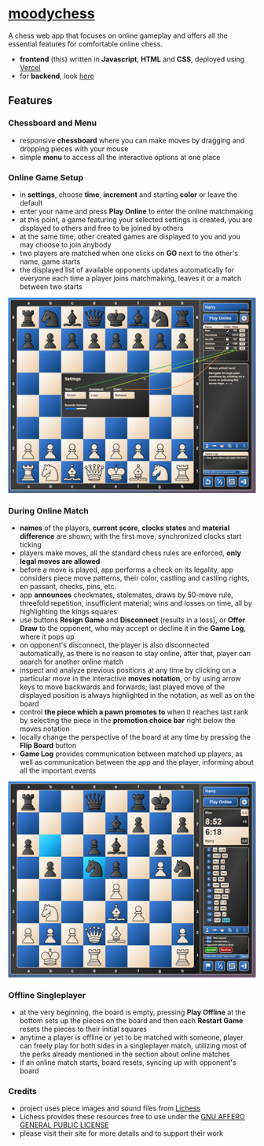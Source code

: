 # [moodychess](https://moodychess.vercel.app/)
A chess web app that focuses on online gameplay and offers all the essential features for comfortable online chess.
- **frontend** (this) written in **Javascript**, **HTML** and **CSS**, deployed using [Vercel](https://vercel.com/)
- for **backend**, look [here](https://github.com/JakubDurkac/chess_project_backend)

## Features

### Chessboard and Menu
- responsive **chessboard** where you can make moves by dragging and dropping pieces with your mouse
- simple **menu** to access all the interactive options at one place

### Online Game Setup
- in **settings**, choose **time**, **increment** and starting **color** or leave the default
- enter your name and press **Play Online** to enter the online matchmaking
- at this point, a game featuring your selected settings is created, you are displayed to others and free to be joined by others
- at the same time, other created games are displayed to you and you may choose to join anybody
- two players are matched when one clicks on **GO** next to the other's name, game starts
- the displayed list of available opponents updates automatically for everyone each time a player joins matchmaking, leaves it or a match between two starts

<img src="/images/screenshots/online_choose_opponent.png">

### During Online Match
- **names** of the players, **current score**, **clocks states** and **material difference** are shown; with the first move, synchronized clocks start ticking
- players make moves, all the standard chess rules are enforced, **only legal moves are allowed**
- before a move is played, app performs a check on its legality, app considers piece move patterns, their color, castling and castling rights,
en passant, checks, pins, etc.
- app **announces** checkmates, stalemates, draws by 50-move rule, threefold repetition, insufficient material; wins and losses on time, all by highlighting the kings squares
- use buttons **Resign Game** and **Disconnect** (results in a loss), or **Offer Draw** to the opponent, who may accept or decline it in the **Game Log**, where it pops up
-  on opponent's disconnect, the player is also disconnected automatically, as there is no reason to stay online, after that, player can search for another online match
- inspect and analyze previous positions at any time by clicking on a particular move in the interactive **moves notation**, or by using arrow keys to move backwards and forwards;
last played move of the displayed position is always highlighted in the notation, as well as on the board 
- control **the piece which a pawn promotes to** when it reaches last rank by selecting the piece in the **promotion choice bar** right below the moves notation
- locally change the perspective of the board at any time by pressing the **Flip Board** button
- **Game Log** provides communication between matched up players, as well as communication between the app and the player, informing about all the important events

<img src="/images/screenshots/online_gameplay.png">

### Offline Singleplayer
- at the very beginning, the board is empty, pressing **Play Offline** at the bottom sets up the pieces on the board and then each **Restart Game** resets the pieces to their initial squares
- anytime a player is offline or yet to be matched with someone, player can freely play for both sides in a singleplayer match, utilizing most of the perks already mentioned in the section about online matches
- if an online match starts, board resets, syncing up with opponent's board

### Credits
- project uses piece images and sound files from [Lichess](https://github.com/lichess-org)
- Lichess provides these resources free to use under the [GNU AFFERO GENERAL PUBLIC LICENSE](https://github.com/lichess-org/lila/blob/master/LICENSE)
- please visit their site for more details and to support their work 
